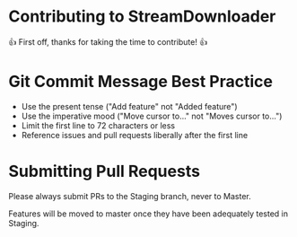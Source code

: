 # Contributing to StreamDownloader

:+1: First off, thanks for taking the time to contribute! :+1:

# Git Commit Message Best Practice
- Use the present tense ("Add feature" not "Added feature")
- Use the imperative mood ("Move cursor to..." not "Moves cursor to...")
- Limit the first line to 72 characters or less
- Reference issues and pull requests liberally after the first line

# Submitting Pull Requests
Please always submit PRs to the Staging branch, never to Master.

Features will be moved to master once they have been adequately tested in Staging.
